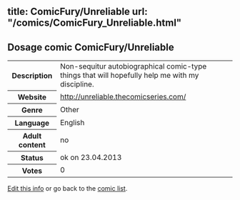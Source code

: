 title: ComicFury/Unreliable
url: "/comics/ComicFury_Unreliable.html"
---
Dosage comic ComicFury/Unreliable
-----------------------------------------

<table class="comicinfo">
<tr>
<th>Description</th><td>Non-sequitur autobiographical comic-type things that will hopefully help me with my discipline.</td>
</tr>
<tr>
<th>Website</th><td><a href="http://unreliable.thecomicseries.com/">http://unreliable.thecomicseries.com/</a></td>
</tr>
<tr>
<th>Genre</th><td>Other</td>
</tr>
<tr>
<th>Language</th><td>English</td>
</tr>
<tr>
<th>Adult content</th><td>no</td>
</tr>
<tr>
<th>Status</th><td>ok on 23.04.2013</td>
</tr>
<tr>
<th>Votes</th><td>0</div></td>
</tr>
</table>

[Edit this info](/comics/ComicFury_Unreliable_edit.html) or go back to the [comic list](../comic-index.html).
